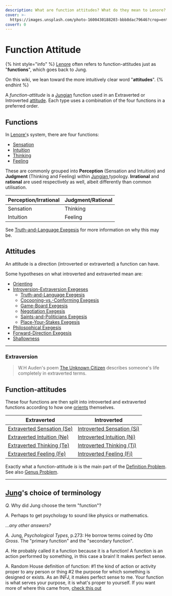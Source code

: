 ```yaml
---
description: What are function attitudes? What do they mean to Lenore?
cover: >-
  https://images.unsplash.com/photo-1600430188203-bbb8dac79646?crop=entropy&cs=srgb&fm=jpg&ixid=M3wxOTcwMjR8MHwxfHNlYXJjaHw5fHx0YXJvdHxlbnwwfHx8fDE3NDIzNDc4NjR8MA&ixlib=rb-4.0.3&q=85
coverY: 0
---
```


# Function Attitude

{% hint style="info" %}
[Lenore](../../people-and-systems/lenore-thomson.md) often refers to function-attitudes just as "**functions**", which goes back to Jung.

On this wiki, we lean toward the more intuitively clear word "**attitudes**".
{% endhint %}

A _function-attitude_ is a [Jungian](../../people-and-systems/carl-jung.md) function used in an Extraverted or Introverted [attitude](broken-reference). Each type uses a combination of the four functions in a preferred order.&#x20;

## Functions

In [Lenore'](../../people-and-systems/lenore-thomson.md)s system, there are four functions:

* [Sensation](perception/sensation/)
* [Intuition](perception/intuition/)
* [Thinking](judgement/thinking/)
* [Feeling](judgement/feeling/)

These are commonly grouped into **Perception** (Sensation and Intuition) and **Judgment** (Thinking and Feeling) within [Jungian ](../../people-and-systems/carl-jung.md)typology. **Irrational** and **rational** are used respectively as well, albeit differently than common utilisation.

| Perception/Irrational | Judgment/Rational |
| --------------------- | ----------------- |
| Sensation             | Thinking          |
| Intuition             | Feeling           |

See [Truth-and-Language Exegesis](../../exegeses-and-hypotheses/introversion-extraversion/truth-and-language.md) for more information on why this may be.

## Attitudes

An attitude is a direction (introverted or extraverted) a function can have.&#x20;

Some hypotheses on what introverted and extraverted mean are:

* [Orienting](../../sign-interpretation/orienting/)
* [Introversion-Extraversion Exegeses](../../exegeses-and-hypotheses/introversion-extraversion/)
  * [Truth-and-Language Exegesis](../../exegeses-and-hypotheses/introversion-extraversion/truth-and-language.md)
  * [Cocooning-vs.-Conforming Exegesis](../../exegeses-and-hypotheses/introversion-extraversion/cocooning-vs.-conforming.md)
  * [Game-Board Exegesis](../../exegeses-and-hypotheses/introversion-extraversion/game-board.md)
  * [Negotiation Exegesis](../../exegeses-and-hypotheses/introversion-extraversion/negotiation.md)
  * [Saints-and-Politicians Exegesis](../../exegeses-and-hypotheses/introversion-extraversion/saints-and-politicians.md)
  * [Place-Your-Stakes Exegesis](../../exegeses-and-hypotheses/introversion-extraversion/place-your-stakes.md)
* [Philosophical Exegesis](../../exegeses-and-hypotheses/philosophical-exegesis.md)
* [Forward-Direction Exegesis](../../exegeses-and-hypotheses/forward-direction.md)
* [Shallowness](../../far-flung-explorations/shallowness.md)

***

### Extraversion

> W.H Auden's poem [The Unknown Citizen](https://poets.org/poem/unknown-citizen) describes someone's life completely in extraverted terms.&#x20;

## Function-attitudes

These four functions are then split into introverted and extraverted functions according to how one [orients](../../sign-interpretation/orienting/) themselves.

| Extraverted                                                                 | Introverted                                                                 |
| --------------------------------------------------------------------------- | --------------------------------------------------------------------------- |
| [Extraverted Sensation (Se)](perception/sensation/extraverted-sensation.md) | [Introverted Sensation (Si)](perception/sensation/introverted-sensation.md) |
| [Extraverted Intuition (Ne)](perception/intuition/extraverted-intuition.md) | [Introverted Intuition (Ni)](perception/intuition/introverted-intuition.md) |
| [Extraverted Thinking (Te)](judgement/thinking/extraverted-thinking.md)     | [Introverted Thinking (Ti)](judgement/thinking/introverted-thinking.md)     |
| [Extraverted Feeling (Fe)](judgement/feeling/extraverted-feeling.md)        | [Introverted Feeling (Fi)](judgement/feeling/introverted-feeling.md)        |

Exactly what a function-attitude _is_ is the main part of the [Definition Problem](../our-difficulties/definition-problem/). See also [Genus Problem](../our-difficulties/definition-problem/genus-problem.md).

***

## [Jung](../../people-and-systems/carl-jung.md)'s choice of terminology

_Q._ Why did Jung choose the term "function"?

_A._ Perhaps to get psychology to sound like physics or mathematics.

_...any other answers?_

_A._ Jung, _Psychological Types_, p.273: He borrow terms coined by _Otto Gross_. The "primary function" and the "secondary function".

_A._ He probably called it a function because it is a function! A function is an action performed by something, in this case a brain! It makes perfect sense.

A. Random House definition of function: #1 the kind of action or activity proper to any person or thing #2 the purpose for which something is designed or exists. As an INFJ, it makes perfect sense to me. Your function is what serves your purpose, it is what's proper to yourself. If you want more of where this came from, [check this out](https://web.archive.org/web/20071014000354/http://greenlightwiki.com/lenore-exegesis/check_this_out)
